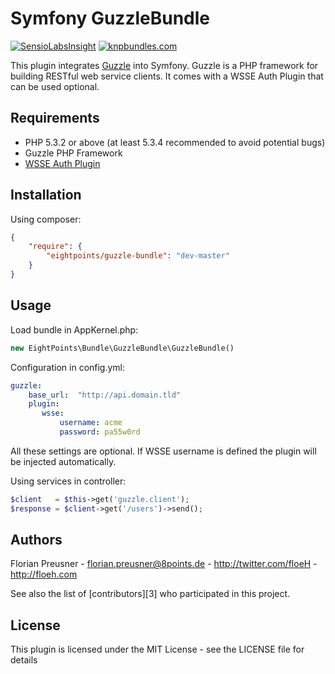 Symfony GuzzleBundle 
====================
[![SensioLabsInsight](https://insight.sensiolabs.com/projects/5cf56080-9357-49a3-83b2-a3dd20a8a590/big.png)](https://insight.sensiolabs.com/projects/5cf56080-9357-49a3-83b2-a3dd20a8a590)
[![knpbundles.com](http://knpbundles.com/8p/GuzzleBundle/badge)](http://knpbundles.com/8p/GuzzleBundle)

This plugin integrates [Guzzle][1] into Symfony. Guzzle is a PHP framework for building RESTful web service clients.
It comes with a WSSE Auth Plugin that can be used optional.


Requirements
------------
 - PHP 5.3.2 or above (at least 5.3.4 recommended to avoid potential bugs)
 - Guzzle PHP Framework
 - [WSSE Auth Plugin][2]

 
Installation
------------
Using composer:

``` json
{
    "require": {
        "eightpoints/guzzle-bundle": "dev-master"
    }
}
```


Usage
-----
Load bundle in AppKernel.php:
``` php
new EightPoints\Bundle\GuzzleBundle\GuzzleBundle()
```

Configuration in config.yml:
``` yaml
guzzle:
    base_url:  "http://api.domain.tld"
    plugin:
       wsse:
           username: acme
           password: pa55w0rd
```
All these settings are optional. If WSSE username is defined the plugin will be injected automatically.

Using services in controller:
``` php
$client   = $this->get('guzzle.client');
$response = $client->get('/users')->send();
```


Authors
-------
Florian Preusner - <florian.preusner@8points.de> - <http://twitter.com/floeH> - <http://floeh.com><br />

See also the list of [contributors][3] who participated in this project.


License
-------
This plugin is licensed under the MIT License - see the LICENSE file for details


[1]: http://guzzlephp.org/
[2]: https://github.com/8p/guzzle-wsse-plugin